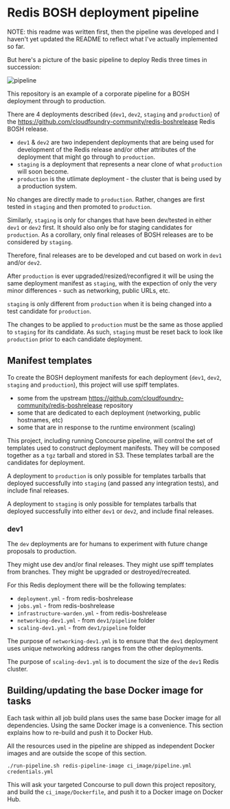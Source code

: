 Redis BOSH deployment pipeline
==============================

NOTE: this readme was written first, then the pipeline was developed and I haven't yet updated the README to reflect what I've actually implemented so far.

But here's a picture of the basic pipeline to deploy Redis three times in succession:

![pipeline](http://cl.ly/image/3D3c1j3h2Z1F/redis_pipeline.png)

This repository is an example of a corporate pipeline for a BOSH deployment through to production.

There are 4 deployments described (`dev1`, `dev2`, `staging` and `production`) of the https://github.com/cloudfoundry-community/redis-boshrelease Redis BOSH release.

-	`dev1` & `dev2` are two independent deployments that are being used for development of the Redis release and/or other attributes of the deployment that might go through to `production`.
-	`staging` is a deployment that represents a near clone of what `production` will soon become.
-	`production` is the utlimate deployment - the cluster that is being used by a production system.

No changes are directly made to `production`. Rather, changes are first tested in `staging` and then promoted to `production`.

Similarly, `staging` is only for changes that have been dev/tested in either `dev1` or `dev2` first. It should also only be for staging candidates for `production`. As a corollary, only final releases of BOSH releases are to be considered by `staging`.

Therefore, final releases are to be developed and cut based on work in `dev1` and/or `dev2`.

After `production` is ever upgraded/resized/reconfigred it will be using the same deployment manifest as `staging`, with the expection of only the very minor differences - such as networking, public URLs, etc.

`staging` is only different from `production` when it is being changed into a test candidate for `production`.

The changes to be applied to `production` must be the same as those applied to `staging` for its candidate. As such, `staging` must be reset back to look like `production` prior to each candidate deployment.

Manifest templates
------------------

To create the BOSH deployment manifests for each deployment (`dev1`, `dev2`, `staging` and `production`), this project will use spiff templates.

-	some from the upstream https://github.com/cloudfoundry-community/redis-boshrelease repository
-	some that are dedicated to each deployment (networking, public hostnames, etc)
-	some that are in response to the runtime environment (scaling)

This project, including running Concourse pipeline, will control the set of templates used to construct deployment manifests. They will be composed together as a `tgz` tarball and stored in S3. These templates tarball are the candidates for deployment.

A deployment to `production` is only possible for templates tarballs that deployed successfully into `staging` (and passed any integration tests), and include final releases.

A deployment to `staging` is only possible for templates tarballs that deployed successfully into either `dev1` or `dev2`, and include final releases.

### dev1

The `dev` deployments are for humans to experiment with future change proposals to production.

They might use dev and/or final releases. They might use spiff templates from branches. They might be upgraded or destroyed/recreated.

For this Redis deployment there will be the following templates:

-	`deployment.yml` - from redis-boshrelease
-	`jobs.yml` - from redis-boshrelease
-	`infrastructure-warden.yml` - from redis-boshrelease
-	`networking-dev1.yml` - from `dev1/pipeline` folder
-	`scaling-dev1.yml` - from `dev1/pipeline` folder

The purpose of `networking-dev1.yml` is to ensure that the `dev1` deployment uses unique networking address ranges from the other deployments.

The purpose of `scaling-dev1.yml` is to document the size of the `dev1` Redis cluster.

Building/updating the base Docker image for tasks
-------------------------------------------------

Each task within all job build plans uses the same base Docker image for all dependencies. Using the same Docker image is a convenience. This section explains how to re-build and push it to Docker Hub.

All the resources used in the pipeline are shipped as independent Docker images and are outside the scope of this section.

```
./run-pipeline.sh redis-pipeline-image ci_image/pipeline.yml credentials.yml
```

This will ask your targeted Concourse to pull down this project repository, and build the `ci_image/Dockerfile`, and push it to a Docker image on Docker Hub.
